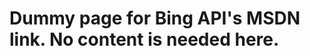 <!-- 
NavPath: Bing Web Search
LinkLabel: Documentation
Weight: 80
ExternalLink: https://bingapis.portal.azure-api.net/
-->

# Dummy page for Bing API's MSDN link. No content is needed here.
